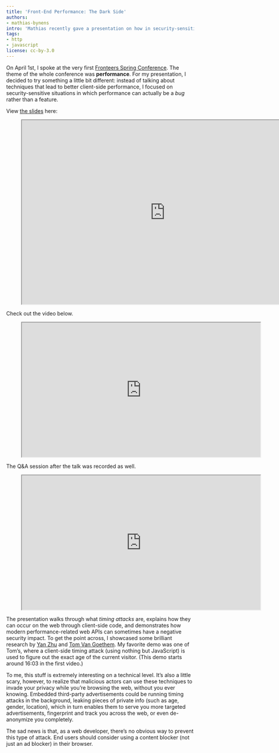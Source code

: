 ```yaml
---
title: 'Front-End Performance: The Dark Side'
authors:
- mathias-bynens
intro: 'Mathias recently gave a presentation on how in security-sensitive situations, performance can be a bug rather than a feature.'
tags:
- http
- javascript
license: cc-by-3.0
---
```


On April 1st, I spoke at the very first [Fronteers Spring Conference](https://fronteers.nl/congres/2016-spring). The theme of the whole conference was **performance**. For my presentation, I decided to try something a little bit different: instead of talking about techniques that lead to better client-side performance, I focused on security-sensitive situations in which performance can actually be a _bug_ rather than a feature.

View [the slides](https://speakerdeck.com/mathiasbynens/front-end-performance-the-dark-side-at-fronteers-spring-conference-2016) here:

<figure block="figure">
	<iframe elem="media" src="https://speakerdeck.com/player/63fc31552bd24a5dbf3bf22f9454c35f" width="767" height="493" allowfullscreen></iframe>
</figure>

Check out the video below.

<figure block="figure">
	<iframe elem="media" src="https://player.vimeo.com/video/163113209" width="640" height="360" allowfullscreen></iframe>
</figure>

The Q&A session after the talk was recorded as well.

<figure block="figure">
	<iframe elem="media" src="https://player.vimeo.com/video/163232535" width="640" height="360" allowfullscreen></iframe>
</figure>

The presentation walks through what _timing attacks_ are, explains how they can occur on the web through client-side code, and demonstrates how modern performance-related web APIs can sometimes have a negative security impact. To get the point across, I showcased some brilliant research by [Yan Zhu](https://zyan.scripts.mit.edu/sniffly/) and [Tom Van Goethem](https://vagosec.org/academic/#ccs2015-timing). My favorite demo was one of Tom’s, where a client-side timing attack (using nothing but JavaScript) is used to figure out the exact age of the current visitor. (This demo starts around 16:03 in the first video.)

To me, this stuff is extremely interesting on a technical level. It’s also a little scary, however, to realize that malicious actors can use these techniques to invade your privacy while you’re browsing the web, without you ever knowing. Embedded third-party advertisements could be running timing attacks in the background, leaking pieces of private info (such as age, gender, location), which in turn enables them to serve you more targeted advertisements, fingerprint and track you across the web, or even de-anonymize you completely.

The sad news is that, as a web developer, there’s no obvious way to prevent this type of attack. End users should consider using a content blocker (not just an ad blocker) in their browser.
